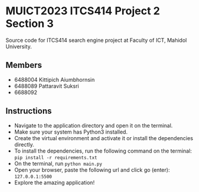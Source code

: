 # MUICT2023 ITCS414 Project 2 Section 3

Source code for ITCS414 search engine project at Faculty of ICT, Mahidol University.

## Members

- 6488004 Kittipich Aiumbhornsin
- 6488089 Pattaravit Suksri
- 6688092

## Instructions

- Navigate to the application directory and open it on the terminal.
- Make sure your system has Python3 installed.
- Create the virtual environment and activate it or install the dependencies directly.
- To install the dependencies, run the following command on the terminal: `pip install -r requirements.txt`
- On the terminal, run `python main.py`
- Open your browser, paste the following url and click go (enter): `127.0.0.1:5500`
- Explore the amazing application!
